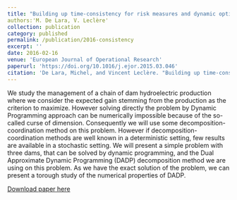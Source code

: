 ```yaml
---
title: "Building up time-consistency for risk measures and dynamic optimization"
authors:'M. De Lara, V. Leclère'
collection: publication
category: published
permalink: /publication/2016-consistency
excerpt: ''
date: 2016-02-16
venue: 'European Journal of Operational Research'
paperurl: 'https://doi.org/10.1016/j.ejor.2015.03.046'
citation: 'De Lara, Michel, and Vincent Leclère. "Building up time-consistency for risk measures and dynamic optimization." European Journal of Operational Research 249.1 (2016): 177-187.'
---
```

We study the management of a chain of dam hydroelectric production where we consider the expected gain stemming from the production as the criterion to maximize. However solving directly the problem by Dynamic Programming approach can be numerically impossible because of the so-called curse of dimension. Consequently we will use some decomposition-coordination method on this problem. However if decomposition-coordination methods are well known in a deterministic setting, few results are available in a stochastic setting.
We will present a simple problem with three dams, that can be solved by dynamic programming, and the Dual Approximate Dynamic Programming (DADP) decomposition method we are using on this problem. As we have the exact solution of the problem, we can present a torough study of the numerical properties of DADP.

[Download paper here](../files/papers/2016-consistency.pdf)


